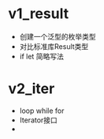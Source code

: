 # v1_result 
- 创建一个泛型的枚举类型
- 对比标准库Result类型
- if let 简略写法

# v2_iter

- loop while for
- Iterator接口
- 
